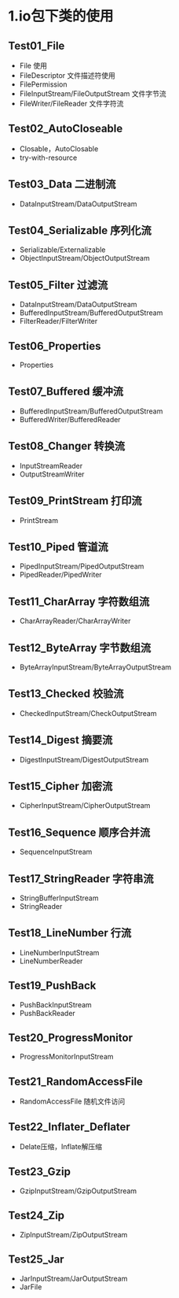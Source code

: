 # 1.io包下类的使用
## Test01_File
- File 使用
- FileDescriptor 文件描述符使用
- FilePermission
- FileInputStream/FileOutputStream 文件字节流
- FileWriter/FileReader 文件字符流
## Test02_AutoCloseable
- Closable，AutoClosable
- try-with-resource
## Test03_Data 二进制流
- DataInputStream/DataOutputStream
## Test04_Serializable 序列化流
- Serializable/Externalizable
- ObjectInputStream/ObjectOutputStream
## Test05_Filter 过滤流
- DataInputStream/DataOutputStream
- BufferedInputStream/BufferedOutputStream
- FilterReader/FilterWriter
## Test06_Properties 
- Properties
## Test07_Buffered 缓冲流
- BufferedInputStream/BufferedOutputStream
- BufferedWriter/BufferedReader
## Test08_Changer 转换流
- InputStreamReader
- OutputStreamWriter
## Test09_PrintStream 打印流
- PrintStream
## Test10_Piped 管道流
- PipedInputStream/PipedOutputStream
- PipedReader/PipedWriter
## Test11_CharArray 字符数组流
- CharArrayReader/CharArrayWriter
## Test12_ByteArray 字节数组流
- ByteArrayInputStream/ByteArrayOutputStream
## Test13_Checked 校验流
- CheckedInputStream/CheckOutputStream
## Test14_Digest 摘要流
- DigestInputStream/DigestOutputStream
## Test15_Cipher 加密流
- CipherInputStream/CipherOutputStream
## Test16_Sequence 顺序合并流
- SequenceInputStream
## Test17_StringReader 字符串流
- StringBufferInputStream
- StringReader
## Test18_LineNumber 行流
- LineNumberInputStream
- LineNumberReader
## Test19_PushBack
- PushBackInputStream
- PushBackReader
## Test20_ProgressMonitor
- ProgressMonitorInputStream
## Test21_RandomAccessFile
- RandomAccessFile 随机文件访问
## Test22_Inflater_Deflater
- Delate压缩，Inflate解压缩
## Test23_Gzip
- GzipInputStream/GzipOutputStream
## Test24_Zip
- ZipInputStream/ZipOutputStream
## Test25_Jar
- JarInputStream/JarOutputStream
- JarFile


